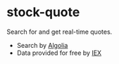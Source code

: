 # stock-quote

Search for and get real-time quotes.

- Search by [Algolia](https://www.algolia.com/)
- Data provided for free by [IEX](https://iextrading.com/developer/)
